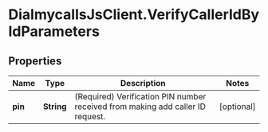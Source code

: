 # DialmycallsJsClient.VerifyCallerIdByIdParameters

## Properties
Name | Type | Description | Notes
------------ | ------------- | ------------- | -------------
**pin** | **String** | (Required)  Verification PIN number received from making add caller ID request. | [optional] 



